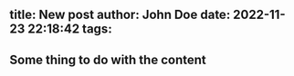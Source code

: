 title: New post
author: John Doe
date: 2022-11-23 22:18:42
tags:
---
## Some thing to do with the content